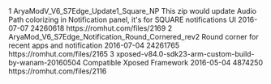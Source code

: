 <?xml version="1.0" encoding="utf-8"?>
 <hash>
<addons>
 <addon>
 <id>1</id> 
<!-- Use integers only, make them unique --> <name>AryaModV_V6_S7Edge_Update1_Square_NP</name> 
<!-- The name, simples --> 
<description>This zip would update Audio Path colorizing in Notification panel, it's for SQUARE notifications UI</description> 
<!-- You can use markdown here if you want --> <updated-at>2016-07-07</updated-at> 
<!-- Must be in yyyy-mm-dd format --> <size>24260618</size> 
<!-- filesize in bytes --> 
<download-link> https://romhut.com/files/2169 </download-link> 
</addon> 
 <addon>
 <id>2</id> 
<!-- Use integers only, make them unique --> <name>AryaMod_V6_S7Edge_Notification_Round_Cornered_rev2</name> 
<!-- The name, simples --> 
<description>Round corner for recent apps and notification</description> 
<!-- You can use markdown here if you want --> <updated-at>2016-07-04</updated-at> 
<!-- Must be in yyyy-mm-dd format --> <size>24261765</size> 
<!-- filesize in bytes --> 
<download-link> https://romhut.com/files/2165 </download-link> 
</addon>
<addon>
<id>3</id> 
<!-- Use integers only, make them unique --> <name>xposed-v84.0-sdk23-arm-custom-build-by-wanam-20160504</name> 
<!-- The name, simples --> 
<description>Compatible Xposed Framework</description> 
<!-- You can use markdown here if you want --> <updated-at>2016-05-04</updated-at> 
<!-- Must be in yyyy-mm-dd format --> <size>4874250</size> 
<!-- filesize in bytes --> 
<download-link> https://romhut.com/files/2116 </download-link> 
</addon> 
</addons> 
</hash>
